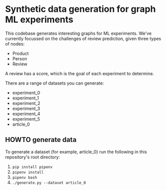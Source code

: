
# Synthetic data generation for graph ML experiments

This codebase generates interesting graphs for ML experiments. We've currently focussed on the challenges of review prediction, given three types of nodes:
- Product
- Person
- Review

A review has a score, which is the goal of each experiment to determine.

There are a range of datasets you can generate:
- experiment_0
- experiment_1
- experiment_2
- experiment_3
- experiment_4
- experiment_5
- article_0


## HOWTO generate data

To generate a dataset (for example, article_0) run the following in this repository's root directory:

1) `pip install pipenv`
2) `pipenv install`
3) `pipenv bash`
4) `./generate.py --dataset article_0`